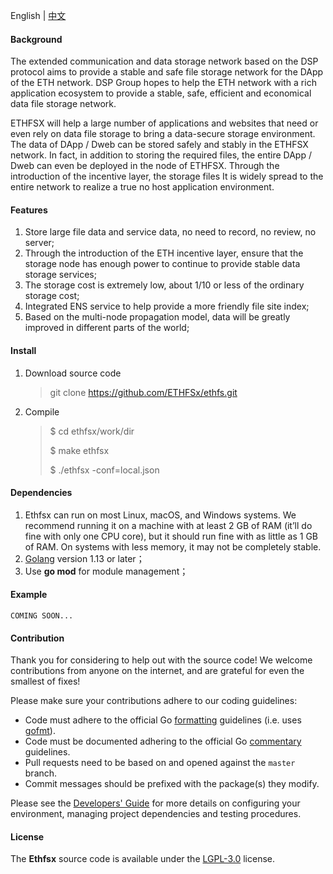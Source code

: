 English | [中文](README_CN.md)
#### Background

The extended communication and data storage network based on the DSP protocol aims to provide a stable and safe file storage network for the DApp of the ETH network. DSP Group hopes to help the ETH network with a rich application ecosystem to provide a stable, safe, efficient and economical data file storage network.

ETHFSX will help a large number of applications and websites that need or even rely on data file storage to bring a data-secure storage environment. The data of DApp / Dweb can be stored safely and stably in the ETHFSX network. In fact, in addition to storing the required files, the entire DApp / Dweb can even be deployed in the node of ETHFSX. Through the introduction of the incentive layer, the storage files It is widely spread to the entire network to realize a true no host application environment.



#### Features

1. Store large file data and service data, no need to record, no review, no server;
2. Through the introduction of the ETH incentive layer, ensure that the storage node has enough power to continue to provide stable data storage services;
3. The storage cost is extremely low, about 1/10 or less of the ordinary storage cost;
4. Integrated ENS service to help provide a more friendly file site index;
5. Based on the multi-node propagation model, data will be greatly improved in different parts of the world;



#### Install

1. Download source code

   >  git clone https://github.com/ETHFSx/ethfs.git

2. Compile

   > $ cd ethfsx/work/dir
   >
   > $  make ethfsx
   >
   >  $ ./ethfsx -conf=local.json



#### Dependencies

1. Ethfsx can run on most Linux, macOS, and Windows systems. We recommend running it on a machine with at least 2 GB of RAM (it’ll do fine with only one CPU core), but it should run fine with as little as 1 GB of RAM. On systems with less memory, it may not be completely stable.
2. [Golang](https://golang.org/doc/install) version 1.13 or later；
3. Use **go mod** for module management；



#### Example
```text
COMING SOON...
```



#### Contribution

Thank you for considering to help out with the source code! We welcome contributions from anyone on the internet, and are grateful for even the smallest of fixes!

Please make sure your contributions adhere to our coding guidelines:

- Code must adhere to the official Go [formatting](https://golang.org/doc/effective_go.html#formatting) guidelines (i.e. uses [gofmt](https://golang.org/cmd/gofmt/)).
- Code must be documented adhering to the official Go [commentary](https://golang.org/doc/effective_go.html#commentary) guidelines.
- Pull requests need to be based on and opened against the `master` branch.
- Commit messages should be prefixed with the package(s) they modify.

Please see the [Developers' Guide](https://github.com/DSP_Labs/docs/Developers'-Guide) for more details on configuring your environment, managing project dependencies and testing procedures.



#### License

The **Ethfsx** source code is available under the [LGPL-3.0](https://github.com/ETHFSx/docs/LICENSE) license.
